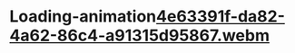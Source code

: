 # Loading-animation[4e63391f-da82-4a62-86c4-a91315d95867.webm](https://user-images.githubusercontent.com/89545249/205488648-862b472f-2226-408d-8e4e-de9bbb4a236f.webm)
